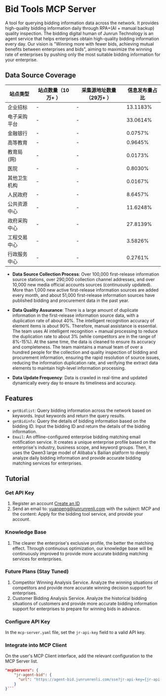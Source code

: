 # Bid Tools MCP Server

A tool for querying bidding information data across the network. It provides high-quality bidding information daily through RPA+(AI + manual backup) quality inspection. The bidding digital human of Junrun Technology is an agent service that helps enterprises obtain high-quality bidding information every day. Our vision is "Winning more with fewer bids, achieving mutual benefits between enterprises and bids", aiming to maximize the winning rate of enterprises by pushing only the most suitable bidding information for your enterprise.

## Data Source Coverage

| 站点类型         | 站点数量（10万+ ） | 采集源地址数量（29万+ ） | 信息发布量占比 |
|------------------|----------|------------|----------------|
| 企业招标         | -        |-           | 13.1183%       |
| 电子采购平台     | -        | -          | 33.0614%       |
| 金融银行         | -        | -          | 0.0757%        |
| 高等教育         | -        | -          | 0.9645%        |
| 教育局(网)       | -        | -          | 0.0173%        |
| 医院             | -        | -          | 0.8030%        |
| 其他卫生机构     | -        | -          | 0.0167%        |
| 人民政府         | -        | -          | 8.6457%        |
| 公共资源中心     | -        | -          | 11.6248%       |
| 政府采购中心     | -        | -          | 27.8139%       |
| 工程交易中心     | -        | -          | 3.5826%        |
| 行政服务中心     | -        | -          | 0.2761%        |


- **Data Source Collection Process**:
Over 100,000 first-release information source stations, over 290,000 collection channel addresses, and over 10,000 new media official accounts sources (continuously updated). More than 1,000 new active first-release information sources are added every month, and about 51,000 first-release information sources have published bidding and procurement data in the past year.

- **Data Quality Assurance**:
There is a large amount of duplicate information in the first-release information source data, with a duplication rate of about 40%. The intelligent recognition accuracy of element items is about 90%. Therefore, manual assistance is essential. The team uses AI intelligent recognition + manual processing to reduce the duplication rate to about 3% (while competitors are in the range of 8%-15%). At the same time, the data is cleaned to ensure its accuracy and completeness. The team maintains a manual team of over a hundred people for the collection and quality inspection of bidding and procurement information, ensuring the rapid resolution of source issues, reducing the information duplication rate, and verifying the extract data elements to maintain high-level information processing.

- **Data Update Frequency**:
Data is crawled in real-time and updated dynamically every day to ensure its timeliness and accuracy.

## Features

- `getBidlist`: Query bidding information across the network based on keywords. Input keywords and return the query results.
- `getBidinfo`: Query the details of bidding information based on the bidding ID. Input the bidding ID and return the details of the bidding information.
- `Email`: An offline-configured enterprise bidding matching email notification service. It creates a unique enterprise profile based on the enterprise's industry, business scope, and keyword groups. Then, it uses the Qwen3 large model of Alibaba's Bailian platform to deeply analyze daily bidding information and provide accurate bidding matching services for enterprises.

## Tutorial

### Get API Key
1. Register an account [Create an ID](https://agent.junrunrenli.com/#/index?src=higress)
2. Send an email to: yuanpeng@junrunrenli.com with the subject: MCP and the content: Apply for the bidding tool service, and provide your account.

### Knowledge Base
1. The clearer the enterprise's exclusive profile, the better the matching effect. Through continuous optimization, our knowledge base will be continuously improved to provide more accurate bidding matching services for enterprises.

### Future Plans (Stay Tuned)
1. Competitor Winning Analysis Service. Analyze the winning situations of competitors and provide more accurate winning decision support for enterprises.
2. Customer Bidding Analysis Service. Analyze the historical bidding situations of customers and provide more accurate bidding information support for enterprises to prepare for winning bids in advance.

### Configure API Key
In the `mcp-server.yaml` file, set the `jr-api-key` field to a valid API key.

### Integrate into MCP Client
On the user's MCP Client interface, add the relevant configuration to the MCP Server list.

```json
"mcpServers": {
    "jr-agent-bid": {
      "url": "https://agent-bid.junrunrenli.com/sse?jr-api-key={jr-api-key}",
    }
}```